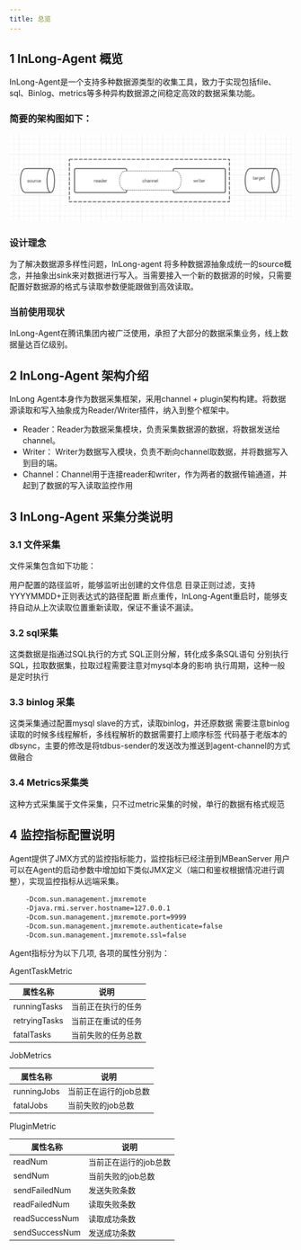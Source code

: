 ```yaml
---
title: 总览
---
```

## 1 InLong-Agent 概览
InLong-Agent是一个支持多种数据源类型的收集工具，致力于实现包括file、sql、Binlog、metrics等多种异构数据源之间稳定高效的数据采集功能。

### 简要的架构图如下：
![](img/architecture.png)



### 设计理念
为了解决数据源多样性问题，InLong-agent 将多种数据源抽象成统一的source概念，并抽象出sink来对数据进行写入。当需要接入一个新的数据源的时候，只需要配置好数据源的格式与读取参数便能跟做到高效读取。

### 当前使用现状
InLong-Agent在腾讯集团内被广泛使用，承担了大部分的数据采集业务，线上数据量达百亿级别。

## 2 InLong-Agent 架构介绍
InLong Agent本身作为数据采集框架，采用channel + plugin架构构建。将数据源读取和写入抽象成为Reader/Writer插件，纳入到整个框架中。

+ Reader：Reader为数据采集模块，负责采集数据源的数据，将数据发送给channel。
+ Writer： Writer为数据写入模块，负责不断向channel取数据，并将数据写入到目的端。
+ Channel：Channel用于连接reader和writer，作为两者的数据传输通道，并起到了数据的写入读取监控作用


## 3 InLong-Agent 采集分类说明
### 3.1 文件采集
文件采集包含如下功能：

用户配置的路径监听，能够监听出创建的文件信息
目录正则过滤，支持YYYYMMDD+正则表达式的路径配置
断点重传，InLong-Agent重启时，能够支持自动从上次读取位置重新读取，保证不重读不漏读。
### 3.2 sql采集
这类数据是指通过SQL执行的方式
SQL正则分解，转化成多条SQL语句
分别执行SQL，拉取数据集，拉取过程需要注意对mysql本身的影响
执行周期，这种一般是定时执行
### 3.3 binlog 采集
这类采集通过配置mysql slave的方式，读取binlog，并还原数据
需要注意binlog读取的时候多线程解析，多线程解析的数据需要打上顺序标签
代码基于老版本的dbsync，主要的修改是将tdbus-sender的发送改为推送到agent-channel的方式做融合
### 3.4 Metrics采集类
这种方式采集属于文件采集，只不过metric采集的时候，单行的数据有格式规范


## 4 监控指标配置说明

Agent提供了JMX方式的监控指标能力，监控指标已经注册到MBeanServer
用户可以在Agent的启动参数中增加如下类似JMX定义（端口和鉴权根据情况进行调整），实现监控指标从远端采集。

```shell
	-Dcom.sun.management.jmxremote
	-Djava.rmi.server.hostname=127.0.0.1
	-Dcom.sun.management.jmxremote.port=9999
	-Dcom.sun.management.jmxremote.authenticate=false
	-Dcom.sun.management.jmxremote.ssl=false
```

Agent指标分为以下几项, 各项的属性分别为：


AgentTaskMetric

|  属性名称   | 说明  |
|  ----  | ----  |
| runningTasks  | 当前正在执行的任务 |
| retryingTasks  | 当前正在重试的任务 |
| fatalTasks  | 当前失败的任务总数 |


JobMetrics

|  属性名称   | 说明  |
|  ----  | ----  |
| runningJobs  | 当前正在运行的job总数 |
| fatalJobs  | 当前失败的job总数 |

PluginMetric

|  属性名称   | 说明  |
|  ----  | ----  |
| readNum  | 当前正在运行的job总数 |
| sendNum  | 当前失败的job总数 |
| sendFailedNum  | 发送失败条数 |
| readFailedNum  | 读取失败条数 |
| readSuccessNum  | 读取成功条数 |
| sendSuccessNum  | 发送成功条数 |




